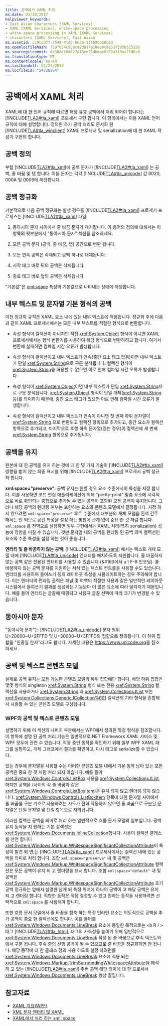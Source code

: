 ```yaml
---
title: 공백에서 XAML 처리
ms.date: 03/30/2017
helpviewer_keywords:
- East Asian characters [XAML Services]
- XAML [XAML Services], white-space processing
- white-space processing in XAML [XAML Services]
- characters [XAML Services], East Asian
ms.assetid: cc9cc377-7544-4fd0-b65b-117b90bb0b23
ms.openlocfilehash: 750f054c908cd9d837a18ee6c8a537285b325288
ms.sourcegitcommit: 6b308cf6d627d78ee36dbbae8972a310ac7fd6c8
ms.translationtype: MT
ms.contentlocale: ko-KR
ms.lasthandoff: 01/23/2019
ms.locfileid: "54728364"
---
```

# <a name="white-space-processing-in-xaml"></a>공백에서 XAML 처리
XAML에 대 한 언어 규칙에 따르면 해당 유효 공백에서 처리 되어야 합니다는 [!INCLUDE[TLA2#tla_xaml](../../../includes/tla2sharptla-xaml-md.md)] 프로세서 구현 합니다. 이 항목에서는 이들 XAML 언어 규칙에 대해 설명합니다. 정의한 추가 공백 처리도 문서화 된 [!INCLUDE[TLA#tla_winclient](../../../includes/tlasharptla-winclient-md.md)] XAML 프로세서 및 serialization에 대 한 XAML 작성기 구현의 합니다.  
  
<a name="whitespace_definition"></a>   
## <a name="white-space-definition"></a>공백 정의  
 부합 [!INCLUDE[TLA2#tla_xml](../../../includes/tla2sharptla-xml-md.md)]에 공백 문자가 [!INCLUDE[TLA2#tla_xaml](../../../includes/tla2sharptla-xaml-md.md)] 는 공백, 줄 바꿈 및 탭 합니다. 이들 문자는 각각 [!INCLUDE[TLA#tla_unicode](../../../includes/tlasharptla-unicode-md.md)] 값 0020, 000A 및 0009에 해당합니다.  
  
<a name="whitespace_normalization"></a>   
## <a name="white-space-normalization"></a>공백 정규화  
 기본적으로 다음 공백 정규화는 발생 경우를 [!INCLUDE[TLA2#tla_xaml](../../../includes/tla2sharptla-xaml-md.md)] 프로세서 프로세스는 [!INCLUDE[TLA2#tla_xaml](../../../includes/tla2sharptla-xaml-md.md)] 파일:  
  
1.  동아시아 문자 사이에서 줄 바꿈 문자가 제거됩니다. 이 용어의 정의에 대해서는 이 항목의 뒷부분에서 "동아시아 문자" 섹션을 참조하세요.  
  
2.  모든 공백 문자 (공백, 줄 바꿈, 탭) 공간으로 변환 됩니다.  
  
3.  모든 연속 공백은 삭제되고 공백 하나로 대체됩니다.  
  
4.  시작 태그 바로 뒤의 공백은 삭제됩니다.  
  
5.  종료 태그 바로 앞의 공백은 삭제됩니다.  
  
 "기본값"은 [xml:space](../../../docs/framework/xaml-services/xml-space-handling-in-xaml.md) 특성의 기본값으로 나타내는 상태에 해당합니다.  
  
<a name="whitespace_in_inner_text_and_string_primitives"></a>   
## <a name="white-space-in-inner-text-and-string-primitives"></a>내부 텍스트 및 문자열 기본 형식의 공백  
 이전 정규화 규칙은 XAML 요소 내에 있는 내부 텍스트에 적용됩니다. 정규화 후에 다음과 같이 XAML 프로세서에서는 모든 내부 텍스트를 적절한 형식으로 변환합니다.  
  
-   속성 형식이 컬렉션이 아니지만 직접 <xref:System.Object> 형식이 아니면 XAML 프로세서에서는 형식 변환기를 사용하여 해당 형식으로 변환하려고 합니다. 여기서 변환에 실패하면 컴파일 시간 오류가 발생합니다.  
  
-   속성 형식이 컬렉션이고 내부 텍스트가 연속(중간 요소 태그 없음)이면 내부 텍스트가 단일 <xref:System.String>으로 구문 분석됩니다. 컬렉션 형식이 <xref:System.String>을 허용할 수 없으면 이로 인해 컴파일 시간 오류가 발생합니다.  
  
-   속성 형식이 <xref:System.Object>이면 내부 텍스트가 단일 <xref:System.String>으로 구문 분석됩니다. <xref:System.Object> 형식이 단일 개체(<xref:System.String> 등)를 의미하기 때문에, 중간 요소 태그가 있으면 이로 인해 컴파일 시간 오류가 발생합니다.  
  
-   속성 형식이 컬렉션이고 내부 텍스트가 연속이 아니면 첫 번째 하위 문자열이 <xref:System.String> 으로 변환되고 컬렉션 항목으로 추가되고, 중간 요소가 컬렉션 항목으로 추가되고, 마지막으로 후행 하위 문자열(있는 경우)이 컬렉션에 세 번째 <xref:System.String> 항목으로 추가됩니다.  
  
<a name="preserving_whitespace"></a>   
## <a name="preserving-white-space"></a>공백을 유지  
 원본에 대 한 공백을 유지 하는 것에 대 한 몇 가지 기술이 [!INCLUDE[TLA2#tla_xaml](../../../includes/tla2sharptla-xaml-md.md)] 영향을 받지 않는 최종 표시를 위해 [!INCLUDE[TLA2#tla_xaml](../../../includes/tla2sharptla-xaml-md.md)] 프로세서 공백 정규화 합니다.  
  
 **xml:space="preserve"**: 공백 유지는 원할 경우 요소 수준에서이 특성을 지정 합니다. 이를 사용하면 코드 편집 애플리케이션에 의해 "pretty-print" 맞춤 요소에 시각적으로 바로 확인되는 중첩으로 추가될 수 있는 공백이 포함된 모든 공백이 유지됩니다. 그러나 해당 공백의 렌더링 여부는 포함하는 요소의 콘텐츠 모델에서 결정됩니다. 지정 하지 않으려면 `xml:space="preserve"` 루트 수준에서 대부분의 개체 모델을 흰색 간주 해서는 안 되므로 공간 특성을 설정 하는 방법에 관계 없이 중요 한 것 처럼 합니다. `xml:space` 를 전역으로 설정하면 일부 구현에서는 XAML 처리(특히 serialization) 성능에 영향을 미칠 수 있습니다. 것만 문자열 내의 공백을 렌더링 된 공백 의미 컬렉션인 요소의 수준 특성을 설정 하는 것이 좋습니다.  
  
 **엔터티 및 줄 바꿈하지 않는 공백**: [!INCLUDE[TLA2#tla_xaml](../../../includes/tla2sharptla-xaml-md.md)] 에서는 텍스트 개체 모델 내에 [!INCLUDE[TLA#tla_unicode](../../../includes/tlasharptla-unicode-md.md)] 엔터티를 배치하도록 지원합니다. 줄 바꿈하지 않는 공백 같은 전용된 엔터티를 사용할 수 있습니다 (&\#160에서 u t F-8 인코딩). 줄 바꿈하지 않는 공백 문자를 지원하는 서식 있는 텍스트 컨트롤을 사용할 수도 있습니다. 엔터티를 사용하여 들여쓰기 등의 레이아웃 특성을 시뮬레이트하는 경우 주의해야 합니다. 이는 엔터티의 런타임 출력은 패널 및 여백의 적절한 사용과 같은 일반적인 레이아웃 시스템에서 들여쓰기 결과를 생성하는 기능보다 더 많은 요소에 따라 달라지기 때문입니다. 예를 들어 엔터티는 글꼴에 매핑되고 사용자 글꼴 선택에 따라 크기가 변경될 수 있습니다.  
  
<a name="east_asian_characters"></a>   
## <a name="east-asian-characters"></a>동아시아 문자  
 "동아시아 문자"는 [!INCLUDE[TLA2#tla_unicode](../../../includes/tla2sharptla-unicode-md.md)] 문자 범위 U+20000~U+2FFFD 및 U+30000~U+3FFFD의 집합으로 정의됩니다. 이 하위 집합을 "한중일 한자"라고도 합니다. 자세한 내용은 <https://www.unicode.org>을 참조하세요.  
  
<a name="whitespace_and_text_content_models"></a>   
## <a name="white-space-and-text-content-models"></a>공백 및 텍스트 콘텐츠 모델  
 실제로 공백 유지는 모든 가능한 콘텐츠 모델의 하위 집합에만 합니다. 해당 하위 집합은 몇몇 형식의 singleton <xref:System.String> 형식 또는 전용 <xref:System.String> 컬렉션을 사용하거나 <xref:System.String> 과 <xref:System.Collections.IList> 또는 <xref:System.Collections.Generic.ICollection%601> 컬렉션의 기타 형식을 혼합해서 사용할 수 있는 콘텐츠 모델로 구성됩니다.  
  
### <a name="white-space-and-text-content-models-in-wpf"></a>WPF의 공백 및 텍스트 콘텐츠 모델  
 설명하기 위해 이 섹션의 나머지 부분에서는 WPF에서 정의된 특정 형식을 참조합니다. 이 항목에 설명 된 공백 처리 기능은 일반적으로.NET Framework XAML 서비스 및 WPF 모두에 관련 수 있습니다. 작동 중인 동작을 확인하기 위해 일부 WPF XAML 태그를 실험하고, 개체 그래프에서 결과를 확인하고, 다시 태그로 serialize할 수 있습니다.  
  
 있는 경우에 문자열을 사용할 수는 이러한 콘텐츠 모델 내에서 기본 동작 남아 있는 모든 공백은 중요 한 것 처럼 처리 되지 않습니다. 예를 들어 <xref:System.Windows.Controls.ListBox> 사용을 <xref:System.Collections.IList>, 하지만 공백을 (사이의 각 줄 바꿈과 같은 <xref:System.Windows.Controls.ListBoxItem>)은 유지 되지 않고 렌더링 되지 않습니다. <xref:System.Windows.Controls.ListBoxItem> 항목에 대한 문자열 사이에서 줄 바꿈을 구분 기호로 사용하려는 시도가 전혀 작동하지 않으면 줄 바꿈으로 구분된 문자열은 단일 문자열 및 단일 항목으로 처리됩니다.  
  
 이러한 컬렉션 공백을 의미로 처리 하는 일반적으로 흐름 문서 모델의 일부입니다. 공백 유지 동작을 지 원하는 기본 컬렉션은 <xref:System.Windows.Documents.InlineCollection>합니다. 사용이 컬렉션 클래스를 선언 합니다 <xref:System.Windows.Markup.WhitespaceSignificantCollectionAttribute>이 특성이 발견 되 면;는 [!INCLUDE[TLA2#tla_xaml](../../../includes/tla2sharptla-xaml-md.md)] 프로세서에서는 컬렉션 내에 있는 공백을 의미로 처리 합니다. 조합 `xml:space="preserve"` 내 및 공백은 <xref:System.Windows.Markup.WhitespaceSignificantCollectionAttribute> 컬렉션은 모든 공백이 유지 되 고 렌더링을 표시 합니다. 조합 `xml:space="default"` 내 및 공백은 <xref:System.Windows.Markup.WhitespaceSignificantCollectionAttribute> 초기 공백 정규화는 앞에서 설명한 남게 되 특정 위치에 하나의 공백이 고 해당 공백은 유지 되 고 렌더링 합니다. 적합한 동작은 직접 결정할 수 있고 원하는 동작을 사용하려면 선택적으로 `xml:space` 를 사용해야 합니다.  
  
 또한 흐름 문서 모델에서 줄 바꿈을 함축 하는 특정 인라인 요소는 의도적으로 공백을 추가 공백이 중요 한 컬렉션에도 합니다. 예를 들어를 <xref:System.Windows.Documents.LineBreak> 요소에 동일한 목적으로는 \<b R / > 태그 [!INCLUDE[TLA2#tla_html](../../../includes/tla2sharptla-html-md.md)], 태그의 가독성을 높이기 위해 일반적으로 <xref:System.Windows.Documents.LineBreak> 작성 된 줄 바꿈으로 후속 텍스트와에서 구분 됩니다. 후속 줄의 선행 공백이 될 수 있으므로 줄 바꿈을 정규화하면 안 됩니다. 해당 동작에 대 한 클래스 정의 사용 하도록 설정 하려면를 <xref:System.Windows.Documents.LineBreak> 요소에 적용 되는 <xref:System.Windows.Markup.TrimSurroundingWhitespaceAttribute>을 해석 하 고 있는 [!INCLUDE[TLA2#tla_xaml](../../../includes/tla2sharptla-xaml-md.md)] 주변 공백 해당 의미에 대 한 프로세서 <xref:System.Windows.Documents.LineBreak> 항상 잘립니다.  
  
## <a name="see-also"></a>참고자료
- [XAML 개요(WPF)](../../../docs/framework/wpf/advanced/xaml-overview-wpf.md)
- [XML 문자 엔터티 및 XAML](../../../docs/framework/xaml-services/xml-character-entities-and-xaml.md)
- [XAML에서 처리 하는 xml: space](../../../docs/framework/xaml-services/xml-space-handling-in-xaml.md)
